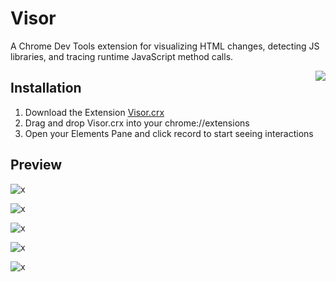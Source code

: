 # Visor
A Chrome Dev Tools extension for visualizing HTML changes, detecting JS libraries, and tracing runtime JavaScript method calls.


<img align="right" src="https://raw.githubusercontent.com/NUDelta/Visor/master/chrome-extension/img/visor128.png">

## Installation

1. Download the Extension [Visor.crx](https://raw.githubusercontent.com/NUDelta/Visor/master/dist/Visor.crx)
2. Drag and drop Visor.crx into your chrome://extensions
3. Open your Elements Pane and click record to start seeing interactions

## Preview

![x](https://raw.githubusercontent.com/NUDelta/Visor/master/dist/img/demo0.png "")

![x](https://raw.githubusercontent.com/NUDelta/Visor/master/dist/img/demo1.png "")

![x](https://raw.githubusercontent.com/NUDelta/Visor/master/dist/img/demo2.png "")

![x](https://raw.githubusercontent.com/NUDelta/Visor/master/dist/img/demo3.png "")

![x](https://raw.githubusercontent.com/NUDelta/Visor/master/dist/img/demo4.png "")

